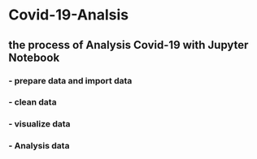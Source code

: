 # Covid-19-Analsis
## the process of Analysis Covid-19 with Jupyter Notebook
###  - prepare data and import data 
###  - clean data 
###  - visualize data 
###  - Analysis data 
